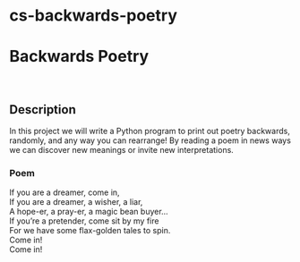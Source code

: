 # cs-backwards-poetry

<h1>Backwards Poetry</h1><br>

<h2>Description</h2>

In this project we will write a Python program to print out poetry backwards, randomly, and any way you can rearrange! By reading a poem in news ways we can discover new meanings or invite new interpretations.

<h3>Poem</h3>

<p>If you are a dreamer, come in,<br>
If you are a dreamer, a wisher, a liar,<br>
A hope-er, a pray-er, a magic bean buyer…<br>
If you’re a pretender, come sit by my fire<br>
For we have some flax-golden tales to spin.<br>
Come in!<br>
Come in!</p>
